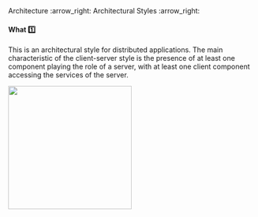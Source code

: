 <div id="path">Architecture :arrow_right: Architectural Styles :arrow_right:</div>

<div id="title">

#### What :one:

</div>

<div id="body">

This is an architectural style for distributed applications. The main characteristic of the client-server style is the presence of at least one component playing the role of a server, with at least one client component accessing the services of the server.

<img src="{{baseUrl}}/architecture/architecturalStyles/clientServer/what/images/clientServer.png" height="250" />
<p/>

</div>

<div id="extras">
</div>

</div>
